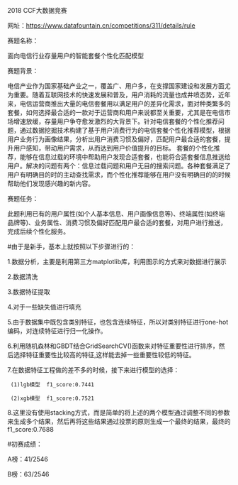 2018 CCF大数据竞赛

网址：https://www.datafountain.cn/competitions/311/details/rule

赛题名称：


面向电信行业存量用户的智能套餐个性化匹配模型


赛题背景：


电信产业作为国家基础产业之一，覆盖广、用户多，在支撑国家建设和发展方面尤为重要。随着互联网技术的快速发展和普及，用户消耗的流量也成井喷态势，近年来，电信运营商推出大量的电信套餐用以满足用户的差异化需求，面对种类繁多的套餐，如何选择最合适的一款对于运营商和用户来说都至关重要，尤其是在电信市场增速放缓，存量用户争夺愈发激烈的大背景下。针对电信套餐的个性化推荐问题，通过数据挖掘技术构建了基于用户消费行为的电信套餐个性化推荐模型，根据用户业务行为画像结果，分析出用户消费习惯及偏好，匹配用户最合适的套餐，提升用户感知，带动用户需求，从而达到用户价值提升的目标。
套餐的个性化推荐，能够在信息过载的环境中帮助用户发现合适套餐，也能将合适套餐信息推送给用户。解决的问题有两个：信息过载问题和用户无目的搜索问题。各种套餐满足了用户有明确目的时的主动查找需求，而个性化推荐能够在用户没有明确目的的时候帮助他们发现感兴趣的新内容。


赛题任务：


此题利用已有的用户属性(如个人基本信息、用户画像信息等)、终端属性(如终端品牌等)、业务属性、消费习惯及偏好匹配用户最合适的套餐，对用户进行推送，完成后续个性化服务。

#由于是新手，基本上就按照以下步骤进行的：

   1.数据分析，主要是利用第三方matplotlib库，利用图示的方式来对数据进行展示
   
   2.数据清洗
   
   3.数据特征提取
   
   4.对于一些缺失值进行填充
   
   5.由于数据集中既包含类别特征，也包含连续特征，所以对类别特征进行one-hot编码，对连续特征进行归一化操作。
   
   6.利用随机森林和GBDT结合GridSearchCV()函数来对特征重要性进行排序，然后选择特征重要性比较高的特征,这样能去掉一些重要性较低的特征。
   
   7.在数据特征工程做的差不多的时候，接下来进行模型的选择：
   
     (1)lgb模型  f1_score:0.7441
     
     (2)xgb模型  f1_score:0.7521
     
   8.这里没有使用stacking方式，而是简单的将上述的两个模型通过调整不同的参数来生成多个结果，然后再将这些结果通过投票的原则生成一个最终的结果，最终的f1_score:0.7688
   

#初赛成绩：

  A榜：41/2546
  
  B榜：63/2546
